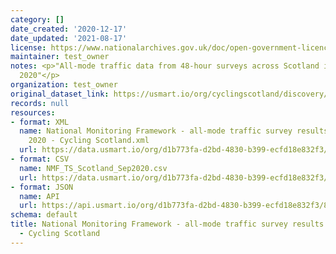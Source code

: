 ```yaml
---
category: []
date_created: '2020-12-17'
date_updated: '2021-08-17'
license: https://www.nationalarchives.gov.uk/doc/open-government-licence/version/3/
maintainer: test_owner
notes: <p>"All-mode traffic data from 48-hour surveys across Scotland in September
  2020"</p>
organization: test_owner
original_dataset_link: https://usmart.io/org/cyclingscotland/discovery/discovery-view-detail/f1e8a739-ee14-4742-a7de-45d1ab6cb8aa
records: null
resources:
- format: XML
  name: National Monitoring Framework - all-mode traffic survey results September
    2020 - Cycling Scotland.xml
  url: https://data.usmart.io/org/d1b773fa-d2bd-4830-b399-ecfd18e832f3/resource?resourceGUID=f2e3ad90-7257-41aa-b0ba-78eb00459295
- format: CSV
  name: NMF_TS_Scotland_Sep2020.csv
  url: https://data.usmart.io/org/d1b773fa-d2bd-4830-b399-ecfd18e832f3/resource?resourceGUID=4b4893e5-df80-4347-8408-ff06148d8846
- format: JSON
  name: API
  url: https://api.usmart.io/org/d1b773fa-d2bd-4830-b399-ecfd18e832f3/876ebb1f-be50-4f16-bada-51f952524df8/3/urql
schema: default
title: National Monitoring Framework - all-mode traffic survey results September 2020
  - Cycling Scotland
---
```

